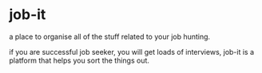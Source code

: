 # job-it

a place to organise all of the stuff related to your job hunting.

if you are successful job seeker, you will get loads of interviews, job-it is a platform that helps you sort the things out. 
